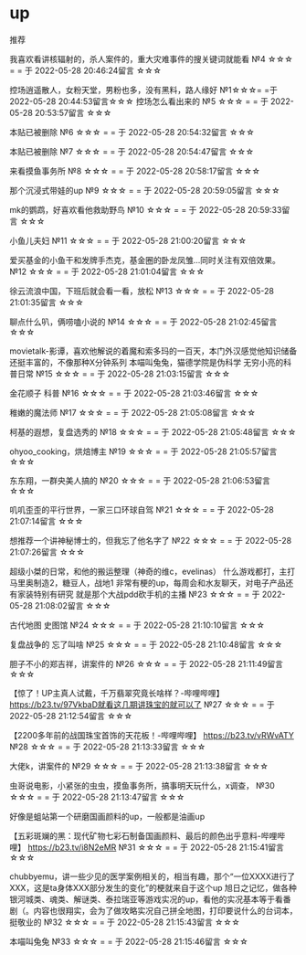 # up

推荐

<!--more-->

我喜欢看讲核辐射的，杀人案件的，重大灾难事件的搜关键词就能看
№4 ☆☆☆ = = 于 2022-05-28 20:46:24留言 ☆☆☆

控场逍遥散人，女粉天堂，男粉也多，没有黑料，路人缘好
№1☆☆☆= =于 2022-05-28 20:44:53留言☆☆☆
控场怎么看出来的
№5 ☆☆☆ = = 于 2022-05-28 20:53:57留言 ☆☆☆

本贴已被删除
№6 ☆☆☆ = = 于 2022-05-28 20:54:32留言 ☆☆☆

本贴已被删除
№7 ☆☆☆ = = 于 2022-05-28 20:54:47留言 ☆☆☆

来看摸鱼事务所
№8 ☆☆☆ = = 于 2022-05-28 20:58:17留言 ☆☆☆

那个沉浸式带娃的up
№9 ☆☆☆ = = 于 2022-05-28 20:59:05留言 ☆☆☆

mk的鹦鹉，好喜欢看他救助野鸟
№10 ☆☆☆ = = 于 2022-05-28 20:59:33留言 ☆☆☆

小鱼儿夫妇
№11 ☆☆☆ = = 于 2022-05-28 21:00:20留言 ☆☆☆

爱买基金的小鱼干和发牌手杰克，基金圈的卧龙凤雏…同时关注有双倍效果。
№12 ☆☆☆ = = 于 2022-05-28 21:01:04留言 ☆☆☆

徐云流浪中国，下班后就会看一看，放松
№13 ☆☆☆ = = 于 2022-05-28 21:01:35留言 ☆☆☆

聊点什么叭，俩唠嗑小说的
№14 ☆☆☆ = = 于 2022-05-28 21:02:45留言 ☆☆☆

movietalk-影谭，喜欢他解说的着魔和索多玛的一百天，本门外汉感觉他知识储备还挺丰富的，不像那种X分钟系列
本喵叫兔兔，猫德学院是伪科学
无穷小亮的科普日常
№15 ☆☆☆ = = 于 2022-05-28 21:03:15留言 ☆☆☆

金花顺子 科普
№16 ☆☆☆ = = 于 2022-05-28 21:03:46留言 ☆☆☆

稚嫩的魔法师
№17 ☆☆☆ = = 于 2022-05-28 21:05:08留言 ☆☆☆

柯基的遐想，复盘选秀的
№18 ☆☆☆ = = 于 2022-05-28 21:05:48留言 ☆☆☆

ohyoo_cooking，烘焙博主
№19 ☆☆☆ = = 于 2022-05-28 21:05:57留言 ☆☆☆

东东翔，一群央美人搞的
№20 ☆☆☆ = = 于 2022-05-28 21:06:53留言 ☆☆☆

叽叽歪歪的平行世界，一家三口环球自驾
№21 ☆☆☆ = = 于 2022-05-28 21:07:14留言 ☆☆☆

想推荐一个讲神秘博士的，但我忘了他名字了
№22 ☆☆☆ = = 于 2022-05-28 21:07:26留言 ☆☆☆

超级小桀的日常，和他的搬运整理（神奇的维c，evelinas）
什么游戏都打，主打马里奥制造2，糖豆人，战地1
非常有梗的up，每周会和水友聊天，对电子产品还有家装特别有研究
就是那个大战pdd砍手机的主播
№23 ☆☆☆ = = 于 2022-05-28 21:08:02留言 ☆☆☆

古代地图 史图馆
№24 ☆☆☆ = = 于 2022-05-28 21:10:10留言 ☆☆☆

复盘战争的 忘了叫啥
№25 ☆☆☆ = = 于 2022-05-28 21:10:48留言 ☆☆☆

胆子不小的郑吉祥，讲案件的
№26 ☆☆☆ = = 于 2022-05-28 21:11:49留言 ☆☆☆

【惊了！UP主真人试戴，千万翡翠究竟长啥样？-哔哩哔哩】 https://b23.tv/97VkbaD就看这几期讲珠宝的就可以了
№27 ☆☆☆ = = 于 2022-05-28 21:12:54留言 ☆☆☆

【2200多年前的战国珠宝首饰的天花板！-哔哩哔哩】 https://b23.tv/vRWvATY
№28 ☆☆☆ = = 于 2022-05-28 21:13:33留言 ☆☆☆

大佬k，讲案件的
№29 ☆☆☆ = = 于 2022-05-28 21:13:38留言 ☆☆☆

虫哥说电影，小紧张的虫虫，摸鱼事务所，搞事明天玩什么，x调查，
№30 ☆☆☆ = = 于 2022-05-28 21:13:47留言 ☆☆☆

好像是蛆站第一个研磨国画颜料的up，一般都是油画up

【五彩斑斓的黑：现代矿物七彩石制备国画颜料、最后的颜色出乎意料-哔哩哔哩】 https://b23.tv/i8N2eMR
№31 ☆☆☆ = = 于 2022-05-28 21:15:41留言 ☆☆☆

chubbyemu，讲一些少见的医学案例相关的，相当有趣，那个“一位XXXX进行了XXX，这是ta身体XXX部分发生的变化”的梗就来自于这个up
旭日之记忆，做各种银河城类、魂类、解谜类、泰拉瑞亚等游戏实况的up，看他的实况基本等于看番剧（。内容也很翔实，会为了做攻略实况自己拼全地图，打印要说什么的台词本，挺敬业的
№32 ☆☆☆ = = 于 2022-05-28 21:15:43留言 ☆☆☆

本喵叫兔兔
№33 ☆☆☆ = = 于 2022-05-28 21:15:46留言 ☆☆☆

